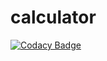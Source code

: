 # calculator
[![Codacy Badge](https://api.codacy.com/project/badge/Grade/d74ab3c831bf4b8f9b28ba307dee7945)](https://app.codacy.com/gh/saubhagyaashish/calculator?utm_source=github.com&utm_medium=referral&utm_content=saubhagyaashish/calculator&utm_campaign=Badge_Grade_Settings)